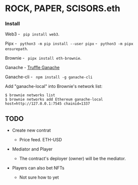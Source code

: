 # **ROCK, PAPER, SCISORS.eth**

### Install 

Web3
     - ``` pip install web3```.

Pipx
    - ``` python3 -m pip install --user pipx```
    - ``` python3 -m pipx ensurepath```.

Brownie
    - ``` pipx install eth-brownie```.

Ganache
    - [Truffle Ganache](https://trufflesuite.com/ganache/)

Ganache-cli
    - ``` npm install -g ganache-cli```



Add "ganache-local" into Brownie's network list: 

 ```
$ brownie networks list
$ brownie networks add Ethereum ganache-local host=http://127.0.0.1:7545 chainid=1337
```

## TODO

- Create new contrat
    - Price feed. ETH-USD

- Mediator and Player 
    - The contract's deployer (owner) will be the mediator. 

- Players can also bet NFTs 
    - Not sure how to yet 